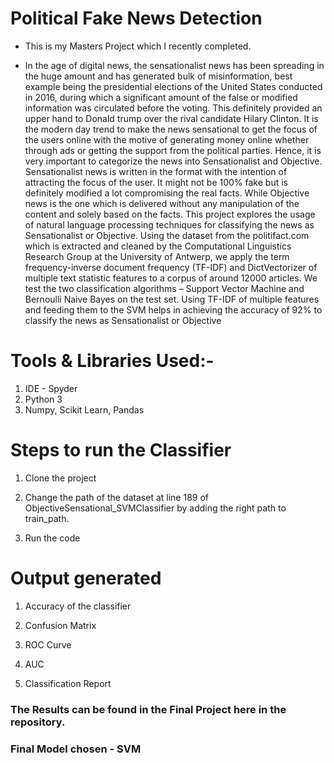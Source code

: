 # Political Fake News Detection

- This is my Masters Project which I recently completed.

- In the age of digital news, the sensationalist news has been spreading in the huge amount and has generated bulk of misinformation, best example being the presidential elections of the United States conducted in 2016, during which a significant amount of the false or modified information was circulated before the voting. This definitely provided an upper hand to Donald trump over the rival candidate Hilary Clinton. It is the modern day trend to make the news sensational to get the focus of the users online with the motive of generating money online whether through ads or getting the support from the political parties. Hence, it is very important to categorize the news into Sensationalist and Objective. Sensationalist news is written in the format with the intention of attracting the focus of the user. It might not be 100% fake but is definitely modified a lot compromising the real facts. While Objective news is the one which is delivered without any manipulation of the content and solely based on the facts. This project explores the usage of natural language processing techniques for classifying the news as Sensationalist or Objective. Using the dataset from the politifact.com which is extracted and cleaned by the Computational Linguistics Research Group at the University of Antwerp, we apply the term frequency-inverse document frequency (TF-IDF) and DictVectorizer of multiple text statistic features to a corpus of around 12000 articles. We test the two classification algorithms – Support Vector Machine and Bernoulli Naive Bayes on the test set. Using TF-IDF of multiple features and feeding them to the SVM helps in achieving the accuracy of 92% to classify the news as Sensationalist or Objective


# Tools & Libraries Used:-

1. IDE - Spyder
2. Python 3
3. Numpy, Scikit Learn, Pandas


# Steps to run the Classifier

1. Clone the project

2. Change the path of the dataset at line 189 of ObjectiveSensational_SVMClassifier by adding the right path to train_path.

3. Run the code

# Output generated

1. Accuracy of the classifier

2. Confusion Matrix 

3. ROC Curve 

4. AUC 

5. Classification Report

### The Results can be found in the Final Project here in the repository.
### Final Model chosen - SVM 


